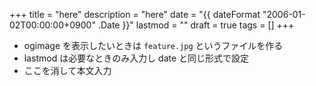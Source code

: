 +++
title = "here"
description = "here"
date = "{{ dateFormat "2006-01-02T00:00:00+0900" .Date }}"
lastmod = ""
draft = true
tags = []
+++
- ogimage を表示したいときは `feature.jpg` というファイルを作る
- lastmod は必要なときのみ入力し date と同じ形式で設定
- ここを消して本文入力
